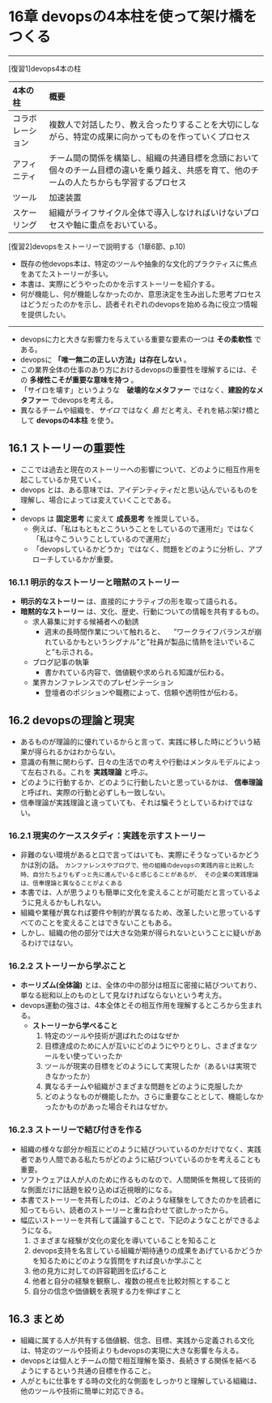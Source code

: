 # 16章 devopsの4本柱を使って架け橋をつくる
---
[復習1]devops4本の柱  

| 4本の柱 | 概要 |
|:--|:--|
|コラボレーション |複数人で対話したり、教え合ったりすることを大切にしながら、特定の成果に向かってものを作っていくプロセス |
|アフィニティ |チーム間の関係を構築し、組織の共通目標を念頭において個々のチーム目標の違いを乗り越え、共感を育て、他のチームの人たちからも学習するプロセス |
|ツール |加速装置 |
|スケーリング |組織がライフサイクル全体で導入しなければいけないプロセスや軸に重点をおいている。 |

[復習2]devopsをストーリーで説明する（1章6節、p.10)
- 既存の他devops本は、特定のツールや抽象的な文化的プラクティスに焦点をあてたストーリーが多い。
- 本書は、実際にどうやったのかを示すストーリーを紹介する。
- 何が機能し、何が機能しなかったのか、意思決定を生み出した思考プロセスはどうだったのかを示し、読者それぞれのdevopsを始める為に役立つ情報を提供したい。
---
- devopsに力と大きな影響力を与えている重要な要素の一つは **その柔軟性** である。
- devopsに **「唯一無二の正しい方法」は存在しない** 。
- この業界全体の仕事のあり方におけるdevopsの重要性を理解するには、その **多様性こそが重要な意味を持つ** 。
- 「サイロを壊す」というような　**破壊的なメタファー** ではなく、**建設的なメタファー** でdevopsを考える。
- 異なるチームや組織を、*サイロ* ではなく *島* だと考え、それを結ぶ架け橋として **devopsの4本柱** を使う。

## 16.1 ストーリーの重要性
- ここでは過去と現在のストーリーへの影響について、どのように相互作用を起こしているか見ていく。
- devops とは、ある意味では、アイデンティティだと思い込んでいるものを理解し、場合によっては変えていくことである。
-
- devops は **固定思考** に変えて **成長思考** を推奨している。
  - 例えば、「私はもともとこういうことをしているので運用だ」ではなく 「私は今こういうことしているので運用だ」
  - 「devopsしているかどうか」ではなく、問題をどのように分析し、アプローチしているかが重要。

### 16.1.1 明示的なストーリーと暗黙のストーリー
- **明示的なストーリー** は、直接的にナラティブの形を取って語られる。
- **暗黙的なストーリー** は、文化、歴史、行動についての情報を共有するもの。
  - 求人募集に対する候補者への勧誘
    - 週末の長時間作業について触れると、
    　”ワークライフバランスが崩れているかもというシグナル”と”社員が製品に情熱を注いでいること”も示される。
  - ブログ記事の執筆
    - 書かれている内容で、価値観や求められる知識が伝わる。
  - 業界カンファレンスでのプレゼンテーション
    - 登壇者のポジションや職務によって、信頼や透明性が伝わる。

## 16.2 devopsの理論と現実
- あるものが理論的に優れているからと言って、実践に移した時にどういう結果が得られるかはわからない。
- 意識の有無に関わらず、日々の生活での考えや行動はメンタルモデルによって左右される。これを **実践理論** と呼ぶ。
- どのように行動するか、どのように行動したいと思っているかは、 **信奉理論** と呼ばれ、実際の行動と必ずしも一致しない。
- 信奉理論が実践理論と違っていても、それは騙そうとしているわけではない。

### 16.2.1 現実のケーススタディ：実践を示すストーリー
- 非難のない環境があると口で言ってはいても、実際にそうなっているかどうかは別の話。
`カンファレンスやブログで、他の組織のdevopsの実践内容と比較した時、自分たちよりもずっと先に進んでいると感じることがあるが、
その企業の実践理論は、信奉理論と異なることがよくある`
- 本書では、人が思うよりも簡単に文化を変えることが可能だと言っているように見えるかもしれない。
- 組織や業種が異なれば要件や制約が異なるため、改革したいと思っているすべてのことを変えることはできないこともある。
- しかし、組織の他の部分では大きな効果が得られないということに疑いがあるわけではない。

### 16.2.2 ストーリーから学ぶこと
- **ホーリズム(全体論)** とは、全体の中の部分は相互に密接に結びついており、単なる総和以上のものとして見なければならないという考え方。
- devops運動の強さは、4本全体とその相互作用を理解するところから生まれる。
  - **ストーリーから学べること**
    1. 特定のツールや技術が選ばれたのはなぜか
    1. 目標達成のために人が互いにどのようにやりとりし、さまざまなツールをい使っていったか
    1. ツールが現実の目標をどのようにして実現したか（あるいは実現できなかったか）
    1. 異なるチームや組織がさまざまな問題をどのように克服したか
    1. どのようなものが機能したか。さらに重要なこととして、機能しなかったかものがあった場合それはなぜか。

### 16.2.3 ストーリーで結び付きを作る
- 組織の様々な部分か相互にどのように結びついているのかだけでなく、実践者であり人間である私たちがどのように結びついているのかを考えることも重要。
- ソフトウェアは人が人のために作るものなので、人間関係を無視して技術的な側面だけに話題を絞り込めば近視眼的になる。
- 本書でストーリーを共有したのは、どのような経験をしてきたのかを読者に知ってもらい、読者のストーリーと重ね合わせて欲しかったから。
- 幅広いストーリーを共有して議論することで、下記のようなことができるようになる。
  1. さまざまな経験が文化の変化を導いていることを知ること
  1. devops支持を名言している組織が期待通りの成果をあげているかどうかを知るためにどのような質問をすれば良いか学ぶこと
  1. 他の見方に対しての許容範囲を広げること
  1. 他者と自分の経験を観察し、複数の視点を比較対照とすること
  1. 自分の信念や価値観を表現する力を伸ばすこと

## 16.3 まとめ
- 組織に属する人が共有する価値観、信念、目標、実践から定義される文化は、特定のツールや技術よりもdevopsの実現に大きな影響を与える。
- devopsとは個人とチームの間で相互理解を築き、長続きする関係を結べるようにするという共通の目標を作ること。
- 人がともに仕事をする時の文化的な側面をしっかりと理解している組織は、他のツールや技術に簡単に対応できる。
